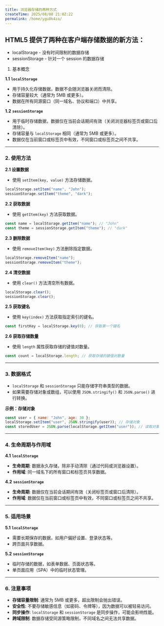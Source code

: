 ```yaml
---
title: 浏览器存储的两种方式
createTime: 2025/08/08 21:02:22
permalink: /home/ygu8k4za/
---
```



## HTML5 提供了两种在客户端存储数据的新方法：

- localStorage - 没有时间限制的数据存储
- sessionStorage - 针对一个 session 的数据存储

1. 基本概念

**1.1** **`localStorage`**

- 用于持久化存储数据，数据不会随浏览器关闭而清除。
- 存储容量较大（通常为 5MB 或更多）。
- 数据在所有同源窗口（同一域名、协议和端口）中共享。

**1.2** **`sessionStorage`**

- 用于临时存储数据，数据仅在当前会话期间有效（关闭浏览器标签页或窗口后清除）。
- 存储容量与 `localStorage` 相同（通常为 5MB 或更多）。
- 数据仅在当前窗口或标签页中有效，不同窗口或标签页之间不共享。

------

### 2. 使用方法

**2.1 设置数据**

- 使用 `setItem(key, value)` 方法存储数据。

```js
localStorage.setItem("name", "John"); 
sessionStorage.setItem("theme", "dark");
```

**2.2 获取数据**

- 使用 `getItem(key)` 方法获取数据。

```js
const name = localStorage.getItem("name"); // "John" 
const theme = sessionStorage.getItem("theme"); // "dark"
```

**2.3 删除数据**

- 使用 `removeItem(key)` 方法删除指定数据。

```js
localStorage.removeItem("name"); 
sessionStorage.removeItem("theme");
```

**2.4 清空数据**

- 使用 `clear()` 方法清空所有数据。

```js
localStorage.clear(); 
sessionStorage.clear();
```

**2.5 获取键名**

- 使用 `key(index)` 方法获取指定索引的键名。

```js
const firstKey = localStorage.key(0); // 获取第一个键名
```

**2.6 获取存储数量**

- 使用 `length` 属性获取存储的键值对数量。

```js
const count = localStorage.length; // 获取存储的键值对数量
```

------

### 3. 数据格式

- `localStorage` 和 `sessionStorage` 只能存储字符串类型的数据。
- 如果需要存储对象或数组，可以使用 `JSON.stringify()` 和 `JSON.parse()` 进行转换。

**示例：存储对象**

```js
const user = { name: "John", age: 30 }; 
localStorage.setItem("user", JSON.stringify(user)); // 存储对象 
const storedUser = JSON.parse(localStorage.getItem("user")); // 读取对象
```

------

### 4. 生命周期与作用域

**4.1** **`localStorage`**

- **生命周期**: 数据永久存储，除非手动清除（通过代码或浏览器设置）。
- **作用域**: 同一域名下的所有窗口和标签页共享数据。

**4.2** **`sessionStorage`**

- **生命周期**: 数据仅在当前会话期间有效（关闭标签页或窗口后清除）。
- **作用域**: 数据仅在当前窗口或标签页中有效，不同窗口或标签页之间不共享。

------

### 5. 适用场景

**5.1** **`localStorage`**

- 需要长期保存的数据，如用户偏好设置、登录状态等。
- 跨页面共享数据。

**5.2** **`sessionStorage`**

- 临时存储的数据，如表单数据、页面状态等。
- 单页面应用（SPA）中的临时状态管理。

------

### 6. 注意事项

- **存储容量限制**: 通常为 5MB 或更多，超出限制会抛出错误。
- **安全性**: 不要存储敏感信息（如密码、令牌等），因为数据可以被轻易访问。
- **同步操作**: `localStorage` 和 `sessionStorage` 是同步操作，可能会影响性能。
- **跨域限制**: 数据存储受同源策略限制，不同域名之间无法共享数据。